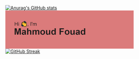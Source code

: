 
[![Anurag's GitHub stats](https://github-readme-stats.vercel.app/api?username=mahmoudfouadweb)](https://github.com/mahmoudfouadweb/github-readme-stats)
  <img align="center" alt="Coding" width="400" src="https://github.com/mahmoudfouadweb/mahmoudfouadweb/blob/main/header.png">
[![GitHub Streak](http://github-readme-streak-stats.herokuapp.com?user=mahmoudfouadweb&theme=dark)](https://git.io/streak-stats)
